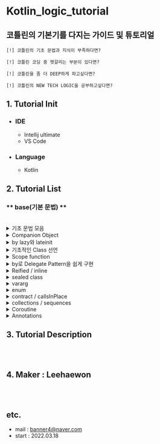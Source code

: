 # Kotlin_logic_tutorial

## 코틀린의 기본기를 다지는 가이드 및 튜토리얼

    [!] 코틀린의 기초 문법과 지식이 부족하다면?

    [!] 코틀린 코딩 중 헷갈리는 부분이 있다면?

    [!] 코틀린을 좀 더 DEEP하게 파고싶다면?

    [!] 코틀린의 NEW TECH LOGIC을 공부하고싶다면?

## 1. Tutorial Init

-   ### IDE
    -   Intellij ultimate
    -   VS Code
-   ### Language
    -   Kotlin

## 2. Tutorial List

### ** base(기본 문법) **

<br>
<details>
  <summary> 기초 문법 모음 </summary>
  <br>
  <p>1. var/val</p>
  <p>2. nullable(?와 !!)</p>
  <p>3. 조건식</p>
  <p>4. Any와 instanceof</p>
  <p>5. When</p>
  <p>6. loop(for, while)</p>
  <p>7. null과 not-null(안전 호출, 엘비스 연산자)</p>
  <p>8. object</p>
  <p>9. pair와 triple</p>
  <p>10. const val</p>
  <p>11. Destructuring Declaration</p>
  <p>base/BaseGrammer.kt</p>
</details>
<details>
  <summary> Companion Object </summary>
  <br>
  <p>companion object는 간단하게, Java에서의 static한 느낌의 singleton object 라고 이해하면 된다.</p>
  <p>base/CompanionObject.kt</p>
</details>
<details>
  <summary> by lazy와 lateinit </summary>
  <br>
  <p>lateinit은 처음 값의 Type만 지정해주고, 실제 값까지 함께 선언하지 않는다. 이후에 값을 지정해줘야 함</p>
  <p>by lazy는 read-only 느낌으로, 변할 수 있는 값을 활용해 고정 값을 대입할 때 주로 사용된다. val만 선언 가능</p>
  <p>base/Lazy.kt</p>
</details>
<details>
  <summary> 기초적인 Class 선언 </summary>
  <br>
  <p>case 1. default 선언</p>
  <p>case 2. 생성자의 parameter가 없을 경우 () 생략 가능</p>
  <p>case 3. class parameter에 var/val 변수를 선언하면, 클래스 내부 멤버변수 및 생성자 선언을 동시에 할 d수 있다.</p>
  <p>case 4. class parameter에 일반 변수를 받게 되면, 클래스 내부 멤버변수로 선언되지 않는다.</p>
  <p>case 5. class parameter로 받은 일반 변수 값을 클래스 내부 멤버변수에 초기화한다.</p>
  <p>case 6. init(기본 생성자가 호출된 직후 바로 실행되는 코드 블럭</p>
  <p>case 7. constructor(보조 생성자. 추가적인 생성자 함수를 작성하고 싶을 때 활용)</p>
  <p>case 8. class parameter에 받은 일반 변수의 Default 값 설정 가능.</p>
  <p>case 9. open class</p>
  <p>case 10. 상속과 구현 차이</p>
  <p>case 11. protected 및 internal</p>
  <p>case 12. nested class / inner class</p>
  <p>case 13. data class</p>
  <p>base/BaseClass.kt</p>
</details>
<details>
  <summary> Scope function </summary>
  <br>
  <p>Scope function은 상위 Context Object를 코드 블럭 내에서 활용해 만들고, 이를 실행할 수 있게 하는 함수. (자유롭게 연계 가능)</p>
  <p>let</p>
  <p>run</p>
  <p>apply</p>
  <p>also</p>
  <p>with</p>
  <p>takeIf / takeUnless</p>
  <p>base/Scope.kt</p>
</details>
<details>
  <summary> by로 Delegate Pattern을 쉽게 구현 </summary>
  <br>
  <p>Delegate Pattern은 디자인 패턴 중 하나로, 어떤 기능을 자신이 처리하지 않고 다른 객체(대리인)에 위임시켜서 그 객체가 일을 처리하도록 하는 것</p>
  <p>다른 객체(대리인)가 만들어놓은 방식(코드) 그대로 가져와서 사용해야하는데, 인터페이스다보니 사용할 때마다 그대로 코드를 가져오는 것은 낭비.</p>
  <p>-> by 키워드를 통해 interface를 구현한 parameter 객체의 코드를 그대로 가져올 필요가 없고, overriding하지 않아도 된다.</p>
  <p>base/Delegate.kt</p>
</details>
<details>
  <summary> Reified / inline </summary>
  <br>
  <p>Reified는 Kotlin -> Java의 Runtime 시점에 Generic Type을 알고 싶을 때 사용. Reified를 사용하게 되면 Generic Class Type 정보까지 함께 전달 가능</p>
  <p>(참고) 무조건 inline 과 함께 사용해야 한다.</p>
  <p>inline function는 inline function은 kotlin -> java의 컴파일 단계에서 "함수 호출 = invoke" 방식이 아닌 "코드 복사" 방식으로 코드 변환해줌.</p>
  <p>base/Reified.kt</p>
</details>
<details>
  <summary> sealed class </summary>
  <br>
  <p>sealed class를 super class로 하는 하위 클래스(child class)의 종류를 제한하고, 이를 컴파일러에게 알려주기 위해 사용.</p>
  <p>-> Enum과의 가장 큰 차이점은, Enum은 single instance 이지만, sealed class는 여러 개의 하위 클래스 객체를 생성할 수 있다.</p>
  <p>base/Sealed.kt</p>
</details>
<details>
  <summary> vararg </summary>
  <br>
  <p>가변인자. 즉, 매개변수의 개수를 동적으로 지정해 줄 수 있게 하는 변수.</p>
  <p>base/Vararg.kt</p>
</details>
<details>
  <summary> enum </summary>
  <br>
  <p>Enum은 Kotlin에선, Comparable Interface를 구현하는 Abstarct class.</p>
  <p>base/Enum.kt</p>
</details>
<details>
  <summary> contract / callsInPlace </summary>
  <br>
  <p>contract는 함수가 컴파일러가 이해하는 방식으로 동작을 명시적으로 설명할 수 있도록 한다.</p>
  <p>callsInPlace는  람다 함수를 사용할 때, 그 함수의 호출 횟수를 명시적으로 컴파일러에게 이해시켜주기 위해 사용</p>
  <p>contract/Contract.kt</p>
</details>
<details>
  <summary> collections / sequences </summary>
  <br>
  <p>collections : eager evaluation. 즉시 실행</p>
  <p>sequences : lazy evaluation. 늦은 실행. kotlin에서 Collections와 마찬가지로 Iterable한 자료구조</p>
  <p>collections/Sequences.kt</p>
</details>
<details>
  <summary> Coroutine </summary>
  <br>
  <p>suspend function</p>
  <p>비동기 실행중인 coroutine 함수를 잠시 중지시킬 수 있는 함수를 설정(표시)한 것.</p>
  <p>coroutine/SuspendFunc.kt</p>
</details>
<details>
  <summary> Annotations </summary>
  <br>
  <p>Kotlin -> Java로 컴파일되는 과정에서 활용되는 Annotations.</p>
  <p>@JvmField</p>
  <p>@JvmStatic</p>
  <p>@JvmName</p>
  <p>@Throws</p>
  <p>@JvmOverloads</p>
  <p>@JvmInline</p>
  <p>(특별추가) value class</p>
  <p>jvm/Annotations.kt</p>
</details>

## 3. Tutorial Description

<br/>
<br/>

## 4. Maker : Leehaewon

<br/>
<br/>

## etc.

-   mail : banner4@naver.com
-   start : 2022.03.18
